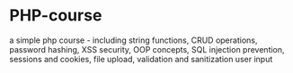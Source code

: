 # PHP-course
a simple php course - including string functions, CRUD operations, password hashing, XSS security, OOP concepts, SQL injection prevention, sessions and cookies, file upload, validation and sanitization user input
